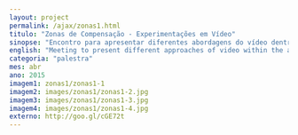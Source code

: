 ```yaml
---
layout: project
permalink: /ajax/zonas1.html
titulo: "Zonas de Compensação - Experimentações em Vídeo"
sinopse: "Encontro para apresentar diferentes abordagens do vídeo dentro das artes a partir da abordagem de dois trabalhos anterios: LABinto e CyBaby."
english: "Meeting to present different approaches of video within the arts from the approach of two previous works: LABinto and CyBaby."
categoria: "palestra"
mes: abr
ano: 2015
imagem1: zonas1/zonas1-1
imagem2: images/zonas1/zonas1-2.jpg
imagem3: images/zonas1/zonas1-3.jpg
imagem4: images/zonas1/zonas1-4.jpg
externo: http://goo.gl/cGE72t
---
```

